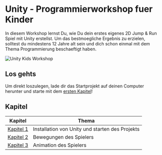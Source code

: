 # Unity - Programmierworkshop fuer Kinder

In diesem Workshop lernst Du, wie Du dein erstes eigenes 2D Jump & Run Spiel mit Unity erstellst. 
Um das bestmoegliche Ergebnis zu erzielen, solltest du mindestens 12 Jahre alt sein und dich schon einmal mit dem Thema Programmierung beschaeftigt haben. 


![Unity Kids Workshop](https://flamme.dev/GitHub/UnityKidsWorkshop/UnityKidsWorkshop-1.png)


## Los gehts

Um direkt loszulegen, lade dir das Startprojekt auf deinen Computer herunter und starte mit dem [ersten Kapitel](/docs/01-start.md)!

## Kapitel

| Kapitel | Thema |
| ----- | ---- |
| [Kapitel 1](/docs/01-start.md) | Installation von Unity und starten des Projekts |
| [Kapitel 2](/docs/02-playermovement.md) | Bewegungen des Spielers
| [Kapitel 3](/docs/03-playeranimation.md) | Animation des Spielers